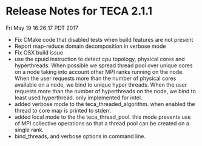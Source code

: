 # Release Notes for TECA 2.1.1 #
Fri May 19 16:26:17 PDT 2017

* Fix CMake code that disabled tests when build features are not present
* Report map-reduce domain decomposition in verbose mode
* Fix OSX build issue
* use the cpuid instruction to detect cpu topology, physical cores
  and hyperthreads. When possible we spread thread pool over unique
  cores on a node taking into account other MPI ranks running on the
  node. When the user requests more than the number of physical cores
  available on a node, we bind to unique hyper threads. When the user
  requests more than the number of hyperthreads on the node, we bind
  to least used hyperthread. only implemented for intel.
* added verbose mode to the teca_threaded_algorithm. when enabled
  the thread to core map is printed to stderr.
* added local mode to the the teca_thread_pool. this mode prevents
  use of MPI collective operations so that a thread pool can be
  created on a single rank.
* bind_threads, and verbose options in command line.
